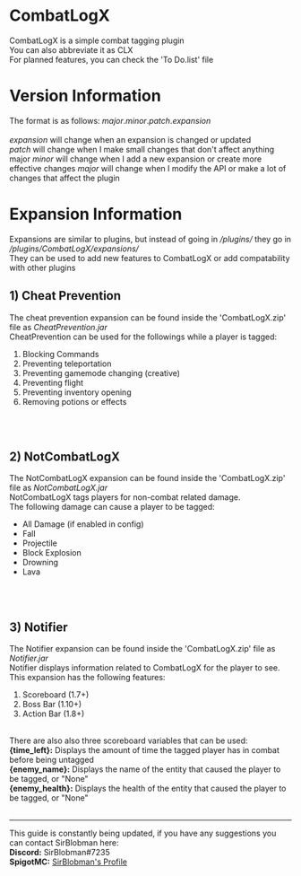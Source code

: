 <h1>CombatLogX</h1>
CombatLogX is a simple combat tagging plugin<br/>
You can also abbreviate it as CLX<br/>
For planned features, you can check the 'To Do.list' file<br/>

<h1>Version Information</h1>
The format is as follows:
<i>major</i>.<i>minor</i>.<i>patch</i>.<i>expansion</i><br/>
<br/>
<i>expansion</i> will change when an expansion is changed or updated<br/>
<i>patch</i> will change when I make small changes that don't affect anything major
<i>minor</i> will change when I add a new expansion or create more effective changes
<i>major</i> will change when I modify the API or make a lot of changes that affect the plugin

<h1>Expansion Information</h1>
Expansions are similar to plugins, but instead of going in <i>/plugins/</i> they go in <i>/plugins/CombatLogX/expansions/</i><br/>
They can be used to add new features to CombatLogX or add compatability with other plugins<br/>

<h2>1) Cheat Prevention</h2>
The cheat prevention expansion can be found inside the 'CombatLogX.zip' file as <i>CheatPrevention.jar</i><br/>
CheatPrevention can be used for the followings while a player is tagged:<br/>
<ol type="1">
  <li>Blocking Commands</li>
  <li>Preventing teleportation</li>
  <li>Preventing gamemode changing (creative)</li>
  <li>Preventing flight</li>
  <li>Preventing inventory opening</li>
  <li>Removing potions or effects</li>
</ol><br/><br/>

<h2>2) NotCombatLogX</h2>
The NotCombatLogX expansion can be found inside the 'CombatLogX.zip' file as <i>NotCombatLogX.jar</i><br/>
NotCombatLogX tags players for non-combat related damage.<br/>
The following damage can cause a player to be tagged:<br/>
<ul>
  <li>All Damage (if enabled in config)</li>
  <li>Fall</li>
  <li>Projectile</li>
  <li>Block Explosion</li>
  <li>Drowning</li>
  <li>Lava</li>
</ul><br/><br/>

<h2>3) Notifier</h2>
The Notifier expansion can be found inside the 'CombatLogX.zip' file as <i>Notifier.jar</i><br/>
Notifier displays information related to CombatLogX for the player to see.<br/>
This expansion has the following features:<br/>
<ol type="1">
  <li>Scoreboard (1.7+)</li>
  <li>Boss Bar (1.10+)</li>
  <li>Action Bar (1.8+)</li>
</ol><br/>
There are also also three scoreboard variables that can be used:<br/>
<b>{time_left}:</b> Displays the amount of time the tagged player has in combat before being untagged<br/>
<b>{enemy_name}:</b> Displays the name of the entity that caused the player to be tagged, or "None"<br/>
<b>{enemy_health}:</b> Displays the health of the entity that caused the player to be tagged, or "None"<br/><br/>

<hr/>
This guide is constantly being updated, if you have any suggestions you can contact SirBlobman here:<br/>
<b>Discord:</b> SirBlobman#7235<br/>
<b>SpigotMC:</b> <a href=https://www.spigotmc.org/members/sirblobman.73161/>SirBlobman's Profile</a><br/>

